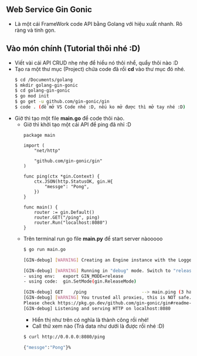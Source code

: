 ## Web Service Gin Gonic
- Là một cái FrameWork code API bằng Golang với hiệu xuất nhanh. Rõ ràng và tinh gọn.

## Vào món chính (Tutorial thôi nhé :D)
- Viết vài cái API CRUD nhẹ nhẹ để hiểu nó thôi nhể, quẩy thôi nào :D
- Tạo ra một thư mục (Project) chứa code đã rồi **cd** vào thư mục đó nhé.
    ```bash
    $ cd /Documents/golang
    $ mkdir golang-gin-gonic
    $ cd golang-gin-gonic
    $ go mod init
    $ go get -u github.com/gin-gonic/gin
    $ code . (để mở VS Code nhé :D, nếu ko mở được thì mở tay nhé :D)
    ```
- Giờ thì tạo một file **main.go** để code thôi nào.
    - Giờ thì khởi tạo một cái API để ping đã nhỉ :D
        ```golang
        package main

        import (
            "net/http"

            "github.com/gin-gonic/gin"
        )

        func ping(ctx *gin.Context) {
            ctx.JSON(http.StatusOK, gin.H{
                "messge": "Pong",
            })
        }

        func main() {
            router := gin.Default()
            router.GET("/ping", ping)
            router.Run("localhost:8080")
        }
        ```
    - Trên terminal run go file **main.py** để start server nàooooo
        ```bash
        $ go run main.go

        [GIN-debug] [WARNING] Creating an Engine instance with the Logger and Recovery middleware already attached.

        [GIN-debug] [WARNING] Running in "debug" mode. Switch to "release" mode in production.
        - using env:   export GIN_MODE=release
        - using code:  gin.SetMode(gin.ReleaseMode)

        [GIN-debug] GET    /ping                     --> main.ping (3 handlers)
        [GIN-debug] [WARNING] You trusted all proxies, this is NOT safe. We recommend you to set a value.
        Please check https://pkg.go.dev/github.com/gin-gonic/gin#readme-don-t-trust-all-proxies for details.
        [GIN-debug] Listening and serving HTTP on localhost:8080
        ```
        - Hiển thị như trên có nghĩa là thành công rồi nhé!
        - Call thử xem nào (Trả data như dưới là được rồi nhé :D) 
        ```bash
        $ curl http://0.0.0.0:8080/ping
        
        {"messge":"Pong"}%
        ```
